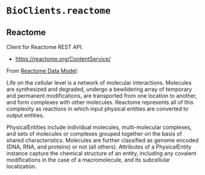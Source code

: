 # `BioClients.reactome`

## Reactome

Client for Reactome REST API.

* <https://reactome.org/ContentService/>

From [Reactome Data Model](https://reactome.org/documentation/data-model):

  Life on the cellular level is a network of molecular interactions. Molecules
  are synthesized and degraded, undergo a bewildering array of temporary and
  permanent modifications, are transported from one location to another, and
  form complexes with other molecules. Reactome represents all of this
  complexity as reactions in which input physical entities are converted to
  output entities.

  PhysicalEntities include individual molecules, multi-molecular complexes, and
  sets of molecules or complexes grouped together on the basis of shared
  characteristics. Molecules are further classified as genome encoded (DNA,
  RNA, and proteins) or not (all others). Attributes of a PhysicalEntity
  instance capture the chemical structure of an entity, including any covalent
  modifications in the case of a macromolecule, and its subcellular
  localization.
